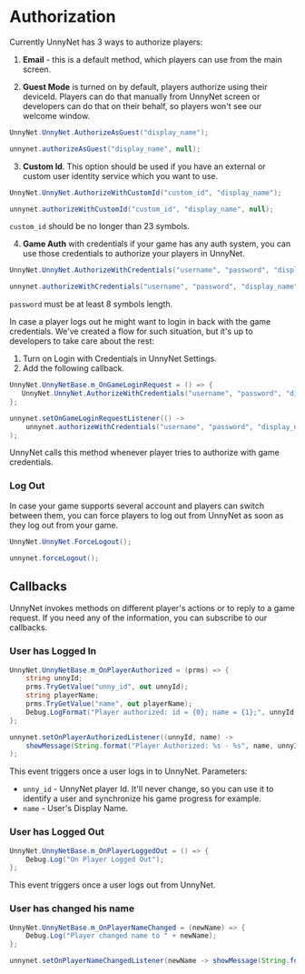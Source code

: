 # Authorization

Currently UnnyNet has 3 ways to authorize players:

1)  **Email** - this is a default method, which players can use from the main screen. 

2)  **Guest Mode** is turned on by default, players authorize using their deviceId. Players can do that manually from UnnyNet screen or developers can do that on their behalf, so players won't see our welcome window.

```csharp fct_label="Unity"
UnnyNet.UnnyNet.AuthorizeAsGuest("display_name");
```

```java fct_label="Java"
unnynet.authorizeAsGuest("display_name", null);
```

3)  **Custom Id**. This option should be used if you have an external or custom user identity service which you want to use.

```csharp fct_label="Unity"
UnnyNet.UnnyNet.AuthorizeWithCustomId("custom_id", "display_name");
```

```java fct_label="Java"
unnynet.authorizeWithCustomId("custom_id", "display_name", null);
```

`custom_id` should be no longer than 23 symbols.

4)  **Game Auth** with credentials if your game has any auth system, you can use those credentials to authorize your players in UnnyNet.

```csharp fct_label="Unity"
UnnyNet.UnnyNet.AuthorizeWithCredentials("username", "password", "display_name");
```

```java fct_label="Java"
unnynet.authorizeWithCredentials("username", "password", "display_name", null);
```

`password` must be at least 8 symbols length.
    
In case a player logs out he might want to login in back with the game credentials. We've created a flow for such situation, but it's up to developers to take care about the rest:

1. Turn on Login with Credentials in UnnyNet Settings.
2. Add the following callback.

```csharp fct_label="Unity"
UnnyNet.UnnyNetBase.m_OnGameLoginRequest = () => {
   UnnyNet.UnnyNet.AuthorizeWithCredentials("username", "password", "display_name");
};
```

```java fct_label="Java"
unnynet.setOnGameLoginRequestListener(() -> 
    unnynet.authorizeWithCredentials("username", "password", "display_name", null)
);
```

UnnyNet calls this method whenever player tries to authorize with game credentials.

### Log Out

In case your game supports several account and players can switch between them, you can force players to log out from UnnyNet as soon as they log out from your game.

```csharp fct_label="Unity"
UnnyNet.UnnyNet.ForceLogout();
```

```java fct_label="Java"
unnynet.forceLogout();
```
  
## Callbacks
    
UnnyNet invokes methods on different player's actions or to reply to a game request. If you need any of the information, you can subscribe to our callbacks.

### User has Logged In

```csharp fct_label="Unity"
UnnyNet.UnnyNetBase.m_OnPlayerAuthorized = (prms) => {
    string unnyId;
    prms.TryGetValue("unny_id", out unnyId);
    string playerName;
    prms.TryGetValue("name", out playerName);
    Debug.LogFormat("Player authorized: id = {0}; name = {1};", unnyId, playerName);
};
```

```java fct_label="Java"
unnynet.setOnPlayerAuthorizedListener((unnyId, name) -> 
    showMessage(String.format("Player Authorized: %s - %s", name, unnyId))
);
```

This event triggers once a user logs in to UnnyNet. Parameters:

* `unny_id` - UnnyNet player Id. It'll never change, so you can use it to identify a user and synchronize his game progress for example.
* `name` - User's Display Name.

### User has Logged Out

```csharp fct_label="Unity"
UnnyNet.UnnyNetBase.m_OnPlayerLoggedOut = () => {
    Debug.Log("On Player Logged Out");
};
```

This event triggers once a user logs out from UnnyNet.

### User has changed his name

```csharp fct_label="Unity"
UnnyNet.UnnyNetBase.m_OnPlayerNameChanged = (newName) => {
    Debug.Log("Player changed name to " + newName);
};
```

```java fct_label="Java"
unnynet.setOnPlayerNameChangedListener(newName -> showMessage(String.format("Player Name Changed: %s", newName)));
```
